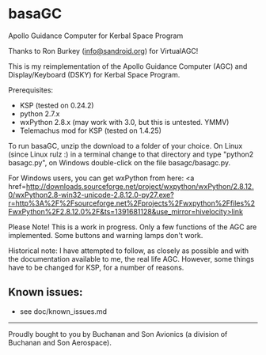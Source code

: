 basaGC
======

Apollo Guidance Computer for Kerbal Space Program

Thanks to Ron Burkey (<info@sandroid.org>) for VirtualAGC!

This is my reimplementation of the Apollo Guidance Computer (AGC) and Display/Keyboard (DSKY) for Kerbal Space Program.

Prerequisites:

- KSP (tested on 0.24.2)
- python 2.7.x
- wxPython 2.8.x (may work with 3.0, but this is untested. YMMV)
- Telemachus mod for KSP (tested on 1.4.25)

To run basaGC, unzip the download to a folder of your choice. On Linux (since Linux rulz :) in a terminal change to that directory and type "python2 basagc.py", on Windows double-click on the file basagc/basagc.py.

For Windows users, you can get wxPython from here:
<a href=http://downloads.sourceforge.net/project/wxpython/wxPython/2.8.12.0/wxPython2.8-win32-unicode-2.8.12.0-py27.exe?r=http%3A%2F%2Fsourceforge.net%2Fprojects%2Fwxpython%2Ffiles%2FwxPython%2F2.8.12.0%2F&ts=1391681128&use_mirror=hivelocity>link</a>

Please Note! This is a work in progress. Only a few functions of the AGC are implemented. Some buttons and warning lamps don't work.

Historical note: I have attempted to follow, as closely as possible 
and with the documentation available to me, the real life AGC. 
However, some things have to be changed for KSP, for a number of 
reasons.

Known issues:
------------
- see doc/known_issues.md



***
Proudly bought to you by Buchanan and Son Avionics (a division of Buchanan and Son Aerospace).
